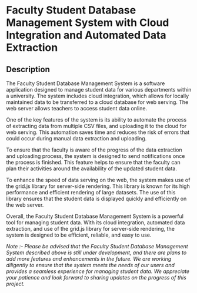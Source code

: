 # Faculty Student Database Management System with Cloud Integration and Automated Data Extraction

## Description

The Faculty Student Database Management System is a software application designed to manage student data for various departments within a university. The system includes cloud integration, which allows for locally maintained data to be transferred to a cloud database for web serving. The web server allows teachers to access student data online.

One of the key features of the system is its ability to automate the process of extracting data from multiple CSV files, and uploading it to the cloud for web serving. This automation saves time and reduces the risk of errors that could occur during manual data extraction and uploading.

To ensure that the faculty is aware of the progress of the data extraction and uploading process, the system is designed to send notifications once the process is finished. This feature helps to ensure that the faculty can plan their activities around the availability of the updated student data.

To enhance the speed of data serving on the web, the system makes use of the grid.js library for server-side rendering. This library is known for its high performance and efficient rendering of large datasets. The use of this library ensures that the student data is displayed quickly and efficiently on the web server.

Overall, the Faculty Student Database Management System is a powerful tool for managing student data. With its cloud integration, automated data extraction, and use of the grid.js library for server-side rendering, the system is designed to be efficient, reliable, and easy to use.

*Note :- Please be advised that the Faculty Student Database Management System described above is still under development, and there are plans to add more features and enhancements in the future. We are working diligently to ensure that the system meets the needs of our users and provides a seamless experience for managing student data. We appreciate your patience and look forward to sharing updates on the progress of this project.*
